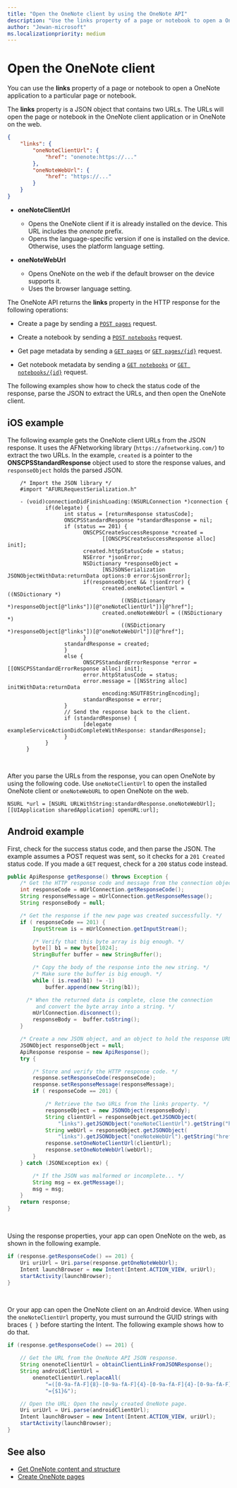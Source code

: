 ```yaml
---
title: "Open the OneNote client by using the OneNote API"
description: "Use the links property of a page or notebook to open a OneNote application to a particular page or notebook. Includes iOS and Android examples."
author: "Jewan-microsoft"
ms.localizationpriority: medium
---
```


# Open the OneNote client

You can use the **links** property of a page or notebook to open a OneNote application to a particular page or notebook. 

The **links** property is a JSON object that contains two URLs. The URLs will open the page or notebook in the OneNote client application or in OneNote on the web.

```json
{ 
    "links": {
        "oneNoteClientUrl": {
            "href": "onenote:https://..."
        },
        "oneNoteWebUrl": {
            "href": "https://..."
        }
    }
}
```

- **oneNoteClientUrl**

  - Opens the OneNote client if it is already installed on the device. This URL includes the *onenote* prefix.
  - Opens the language-specific version if one is installed on the device. Otherwise, uses the platform language setting.

- **oneNoteWebUrl**

  - Opens OneNote on the web if the default browser on the device supports it.
  - Uses the browser language setting.


The OneNote API returns the **links** property in the HTTP response for the following operations:

- Create a page by sending a [`POST pages`](/graph/api/section-post-pages) request.

- Create a notebook by sending a [`POST notebooks`](/graph/api/onenote-post-notebooks) request.

- Get page metadata by sending a [`GET pages`](/graph/api/page-get) or [`GET pages/{id}`](/graph/api/page-get) request.

- Get notebook metadata by sending a [`GET notebooks`](/graph/api/notebook-get) or [`GET notebooks/{id}`](/graph/api/notebook-get) request.

The following examples show how to check the status code of the response, parse the JSON to extract the URLs, and then open the OneNote client.

## iOS example

The following example gets the OneNote client URLs from the JSON response. It uses the AFNetworking library (`https://afnetworking.com/`) to extract the two URLs. In the example, `created` is a pointer to the **ONSCPSStandardResponse** object used to store the response values, and `responseObject` holds the parsed JSON.

```objc
    /* Import the JSON library */
    #import "AFURLRequestSerialization.h"

    - (void)connectionDidFinishLoading:(NSURLConnection *)connection {
            if(delegate) {
                  int status = [returnResponse statusCode];
                  ONSCPSStandardResponse *standardResponse = nil;
                  if (status == 201) {
                        ONSCPSCreateSuccessResponse *created = 
                              [[ONSCPSCreateSuccessResponse alloc] init];
                        created.httpStatusCode = status;
                        NSError *jsonError;
                        NSDictionary *responseObject = 
                              [NSJSONSerialization JSONObjectWithData:returnData options:0 error:&jsonError];
                        if(responseObject && !jsonError) {
                              created.oneNoteClientUrl = ((NSDictionary *)
                                    ((NSDictionary *)responseObject[@"links"])[@"oneNoteClientUrl"])[@"href"];
                              created.oneNoteWebUrl = ((NSDictionary *)
                                    ((NSDictionary *)responseObject[@"links"])[@"oneNoteWebUrl"])[@"href"];
                        }
                  standardResponse = created;
                  }
                  else {
                        ONSCPSStandardErrorResponse *error = [[ONSCPSStandardErrorResponse alloc] init];
                        error.httpStatusCode = status;
                        error.message = [[NSString alloc] initWithData:returnData 
                              encoding:NSUTF8StringEncoding];
                        standardResponse = error;
                  }
                  // Send the response back to the client.
                  if (standardResponse) {
                        [delegate exampleServiceActionDidCompleteWithResponse: standardResponse];
                  }
            }
      }
``` 

<br/>

After you parse the URLs from the response, you can open OneNote by using the following code. Use `oneNoteClientUrl` to open the installed OneNote client or `oneNoteWebURL` to open OneNote on the web.

```objc
NSURL *url = [NSURL URLWithString:standardResponse.oneNoteWebUrl];
[[UIApplication sharedApplication] openURL:url];
```

## Android example

First, check for the success status code, and then parse the JSON. The example assumes a POST request was sent, so it checks for a `201 Created` status code. If you made a `GET` request, check for a `200` status code instead.

```java
public ApiResponse getResponse() throws Exception {
    /* Get the HTTP response code and message from the connection object */
    int responseCode = mUrlConnection.getResponseCode();
    String responseMessage = mUrlConnection.getResponseMessage();
    String responseBody = null;

    /* Get the response if the new page was created successfully. */
    if ( responseCode == 201) {
        InputStream is = mUrlConnection.getInputStream();

        /* Verify that this byte array is big enough. */
        byte[] b1 = new byte[1024];
        StringBuffer buffer = new StringBuffer();

        /* Copy the body of the response into the new string. */
        /* Make sure the buffer is big enough. */
        while ( is.read(b1) != -1)
            buffer.append(new String(b1));

      /* When the returned data is complete, close the connection 
         and convert the byte array into a string. */
        mUrlConnection.disconnect();
        responseBody =  buffer.toString();
    }

    /* Create a new JSON object, and an object to hold the response URLs. */
    JSONObject responseObject = null;
    ApiResponse response = new ApiResponse();
    try {

        /* Store and verify the HTTP response code. */
        response.setResponseCode(responseCode);
        response.setResponseMessage(responseMessage);
        if ( responseCode == 201) {

            /* Retrieve the two URLs from the links property. */
            responseObject = new JSONObject(responseBody);
            String clientUrl = responseObject.getJSONObject(
                "links").getJSONObject("oneNoteClientUrl").getString("href");
            String webUrl = responseObject.getJSONObject(
                "links").getJSONObject("oneNoteWebUrl").getString("href");
            response.setOneNoteClientUrl(clientUrl);
            response.setOneNoteWebUrl(webUrl);
        }
    } catch (JSONException ex) {

        /* If the JSON was malformed or incomplete... */
        String msg = ex.getMessage();
        msg = msg;
    }
    return response;
}
```

<br/>

Using the response properties, your app can open OneNote on the web, as shown in the following example.

```java 
if (response.getResponseCode() == 201) {
    Uri uriUrl = Uri.parse(response.getOneNoteWebUrl);  
    Intent launchBrowser = new Intent(Intent.ACTION_VIEW, uriUrl); 
    startActivity(launchBrowser);
}
```

<br/>

Or your app can open the OneNote client on an Android device. When using the `oneNoteClientUrl` property, you must surround the GUID strings with braces `{ }` before starting the Intent. The following example shows how to do that.

```java 
if (response.getResponseCode() == 201) {

    // Get the URL from the OneNote API JSON response.
    String onenoteClientUrl = obtainClientLinkFromJSONResponse();
    String androidClientUrl = 
        onenoteClientUrl.replaceAll(
            "=([0-9a-fA-F]{8}-[0-9a-fA-F]{4}-[0-9a-fA-F]{4}-[0-9a-fA-F]{4}-[0-9a-fA-F]{12})&",
            "={$1}&");

    // Open the URL: Open the newly created OneNote page.
    Uri uriUrl = Uri.parse(androidClientUrl);  
    Intent launchBrowser = new Intent(Intent.ACTION_VIEW, uriUrl); 
    startActivity(launchBrowser);
}
```

## See also

- [Get OneNote content and structure](onenote-get-content.md)
- [Create OneNote pages](onenote-create-page.md)
